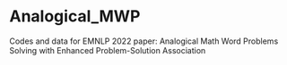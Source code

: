# Analogical_MWP
Codes and data for EMNLP 2022 paper: Analogical Math Word Problems Solving with Enhanced Problem-Solution Association
